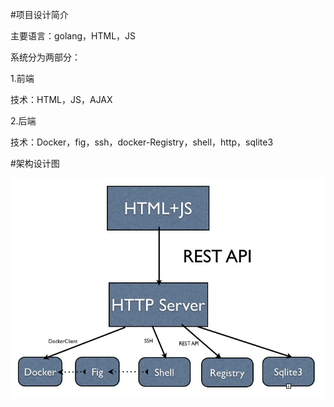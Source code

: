 #项目设计简介

主要语言：golang，HTML，JS

系统分为两部分：

1.前端

技术：HTML，JS，AJAX

2.后端

技术：Docker，fig，ssh，docker-Registry，shell，http，sqlite3

#架构设计图


![architecture](../architecture.png?raw=true "architecture")

